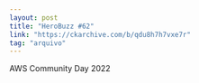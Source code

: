 ```yaml
---
layout: post
title: "HeroBuzz #62"
link: "https://ckarchive.com/b/qdu8h7h7vxe7r"
tag: "arquivo"
---
```

AWS Community Day 2022